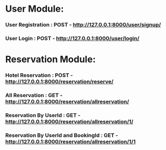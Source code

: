 # User Module:
### User Registration : POST - http://127.0.0.1:8000/user/signup/
    
### User Login : POST - http://127.0.0.1:8000/user/login/
   
# Reservation Module:
### Hotel Reservation : POST - http://127.0.0.1:8000/reservation/reserve/ 

### All Reservation : GET - http://127.0.0.1:8000/reservation/allreservation/

### Reservation By UserId : GET - http://127.0.0.1:8000/reservation/allreservation/1/

### Reservation By UserId and BookingId : GET - http://127.0.0.1:8000/reservation/allreservation/1/1
